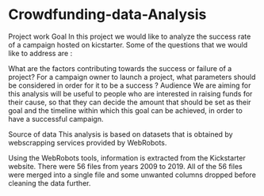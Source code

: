 # Crowdfunding-data-Analysis
Project work
Goal
In this project we would like to analyze the success rate of a campaign hosted on kicstarter. Some of the questions that we would like to address are :

What are the factors contributing towards the success or failure of a project?
For a campaign owner to launch a project, what parameters should be considered in order for it to be a success ?
Audience
We are aiming for this analysis will be useful to people who are interested in raising funds for their cause, so that they can decide the amount that should be set as their goal and the timeline within which this goal can be achieved, in order to have a successful campaign.

Source of data
This analysis is based on datasets that is obtained by webscrapping services provided by WebRobots.

Using the WebRobots tools, information is extracted from the Kickstarter website.
There were 56 files from years 2009 to 2019.
All of the 56 files were merged into a single file and some unwanted columns dropped before cleaning the data further.
